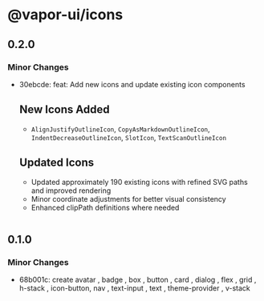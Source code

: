 # @vapor-ui/icons

## 0.2.0

### Minor Changes

- 30ebcde: feat: Add new icons and update existing icon components

    ## New Icons Added

    - `AlignJustifyOutlineIcon`, `CopyAsMarkdownOutlineIcon`, `IndentDecreaseOutlineIcon`, `SlotIcon`, `TextScanOutlineIcon`

    ## Updated Icons

    - Updated approximately 190 existing icons with refined SVG paths and improved rendering
    - Minor coordinate adjustments for better visual consistency
    - Enhanced clipPath definitions where needed

    ```

    ```

## 0.1.0

### Minor Changes

- 68b001c: create avatar , badge , box , button , card , dialog , flex , grid , h-stack , icon-button, nav , text-input , text , theme-provider , v-stack
